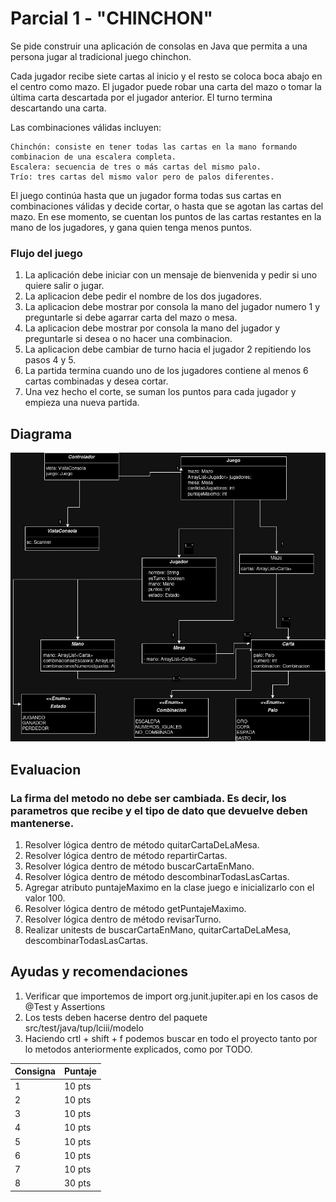 
# Parcial 1 - "CHINCHON"

Se pide construir una aplicación de consolas en Java que permita a una persona jugar al tradicional juego chinchon.

Cada jugador recibe siete cartas al inicio y el resto se coloca boca abajo en el centro como mazo. El jugador puede 
robar una carta del mazo o tomar la última carta descartada por el jugador anterior. 
El turno termina descartando una carta.

Las combinaciones válidas incluyen:

    Chinchón: consiste en tener todas las cartas en la mano formando combinacion de una escalera completa.
    Escalera: secuencia de tres o más cartas del mismo palo.
    Trío: tres cartas del mismo valor pero de palos diferentes.

El juego continúa hasta que un jugador forma todas sus cartas en combinaciones válidas y decide cortar,
o hasta que se agotan las cartas del mazo. En ese momento, 
se cuentan los puntos de las cartas restantes en la mano de los jugadores, y gana quien tenga menos puntos.

### Flujo del juego
1. La aplicación debe iniciar con un mensaje de bienvenida y pedir si uno quiere salir o jugar.
2. La aplicacion debe pedir el nombre de los dos jugadores.
3. La aplicacion debe mostrar por consola la mano del jugador numero 1 y preguntarle si debe agarrar carta del mazo o mesa.
4. La aplicacion debe mostrar por consola la mano del jugador y preguntarle si desea o no hacer una combinacion.
5. La aplicacion debe cambiar de turno hacia el jugador 2 repitiendo los pasos 4 y 5.
6. La partida termina cuando uno de los jugadores contiene al menos 6 cartas combinadas y desea cortar.
7. Una vez hecho el corte, se suman los puntos para cada jugador y empieza una nueva partida.


## Diagrama
![chinchon.jpg](docs%2Fchinchon.jpg)

## Evaluacion
### La firma del metodo no debe ser cambiada. Es decir, los parametros que recibe y el tipo de dato que devuelve deben mantenerse.
1. Resolver lógica dentro de método quitarCartaDeLaMesa.
2. Resolver lógica dentro de método repartirCartas.
3. Resolver lógica dentro de método buscarCartaEnMano.
4. Resolver lógica dentro de método descombinarTodasLasCartas.
5. Agregar atributo puntajeMaximo en la clase juego e inicializarlo con el valor 100.
6. Resolver lógica dentro de método getPuntajeMaximo.
7. Resolver lógica dentro de método revisarTurno.
8. Realizar unitests de buscarCartaEnMano, quitarCartaDeLaMesa, descombinarTodasLasCartas.

## Ayudas  y recomendaciones
1. Verificar que importemos de import org.junit.jupiter.api en los casos de @Test y Assertions
2. Los tests deben hacerse dentro del paquete src/test/java/tup/lciii/modelo
3. Haciendo crtl + shift + f podemos buscar en todo el proyecto tanto por lo metodos anteriormente explicados, como por TODO.


| Consigna | Puntaje | 
|----------|---------|
| 1        | 10 pts  |
| 2        | 10 pts  |
| 3        | 10 pts  | 
| 4        | 10 pts  | 
| 5        | 10 pts  | 
| 6        | 10 pts  | 
| 7        | 10 pts  | 
| 8        | 30 pts  | 
